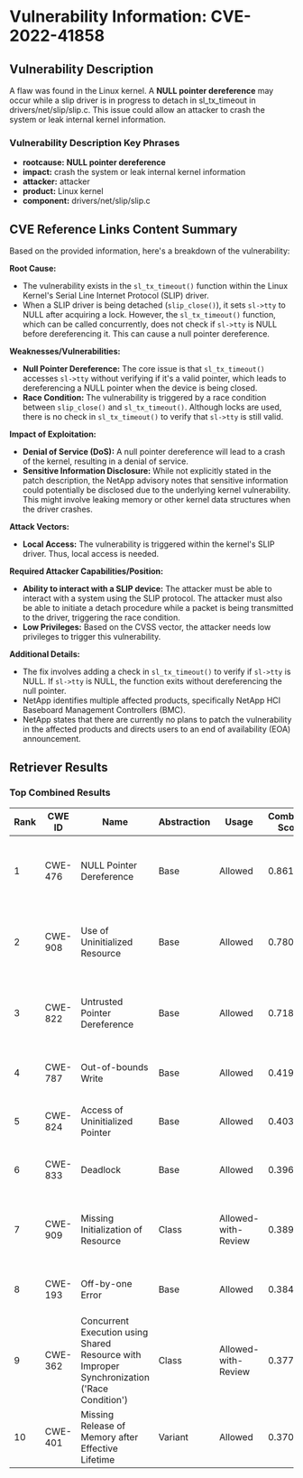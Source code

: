 # Vulnerability Information: CVE-2022-41858

## Vulnerability Description
A flaw was found in the Linux kernel. A **NULL pointer dereference** may occur while a slip driver is in progress to detach in sl_tx_timeout in drivers/net/slip/slip.c. This issue could allow an attacker to crash the system or leak internal kernel information.

### Vulnerability Description Key Phrases
- **rootcause:** **NULL pointer dereference**
- **impact:** crash the system or leak internal kernel information
- **attacker:** attacker
- **product:** Linux kernel
- **component:** drivers/net/slip/slip.c

## CVE Reference Links Content Summary
Based on the provided information, here's a breakdown of the vulnerability:

**Root Cause:**
- The vulnerability exists in the `sl_tx_timeout()` function within the Linux Kernel's Serial Line Internet Protocol (SLIP) driver.
- When a SLIP driver is being detached (`slip_close()`), it sets `sl->tty` to NULL after acquiring a lock. However, the `sl_tx_timeout()` function, which can be called concurrently, does not check if `sl->tty` is NULL before dereferencing it. This can cause a null pointer dereference.

**Weaknesses/Vulnerabilities:**
- **Null Pointer Dereference:** The core issue is that `sl_tx_timeout()` accesses `sl->tty` without verifying if it's a valid pointer, which leads to dereferencing a NULL pointer when the device is being closed.
- **Race Condition:** The vulnerability is triggered by a race condition between `slip_close()` and `sl_tx_timeout()`. Although locks are used, there is no check in `sl_tx_timeout()` to verify that `sl->tty` is still valid.

**Impact of Exploitation:**
- **Denial of Service (DoS):** A null pointer dereference will lead to a crash of the kernel, resulting in a denial of service.
- **Sensitive Information Disclosure:** While not explicitly stated in the patch description, the NetApp advisory notes that sensitive information could potentially be disclosed due to the underlying kernel vulnerability. This might involve leaking memory or other kernel data structures when the driver crashes.

**Attack Vectors:**
- **Local Access:** The vulnerability is triggered within the kernel's SLIP driver. Thus, local access is needed.

**Required Attacker Capabilities/Position:**
- **Ability to interact with a SLIP device:** The attacker must be able to interact with a system using the SLIP protocol. The attacker must also be able to initiate a detach procedure while a packet is being transmitted to the driver, triggering the race condition.
- **Low Privileges:** Based on the CVSS vector, the attacker needs low privileges to trigger this vulnerability.

**Additional Details:**

- The fix involves adding a check in `sl_tx_timeout()` to verify if `sl->tty` is NULL. If `sl->tty` is NULL, the function exits without dereferencing the null pointer.
- NetApp identifies multiple affected products, specifically NetApp HCI Baseboard Management Controllers (BMC).
- NetApp states that there are currently no plans to patch the vulnerability in the affected products and directs users to an end of availability (EOA) announcement.

## Retriever Results

### Top Combined Results

| Rank | CWE ID | Name | Abstraction | Usage | Combined Score | Retrievers | Individual Scores |
|------|--------|------|-------------|-------|---------------|------------|-------------------|
| 1 | CWE-476 | NULL Pointer Dereference | Base | Allowed | 0.8619 | dense, sparse, graph | dense: 0.568, sparse: 0.384, graph: 1.000 |
| 2 | CWE-908 | Use of Uninitialized Resource | Base | Allowed | 0.7806 | dense, sparse, graph | dense: 0.528, sparse: 0.278, graph: 1.000 |
| 3 | CWE-822 | Untrusted Pointer Dereference | Base | Allowed | 0.7181 | dense, sparse, graph | dense: 0.554, sparse: 0.306, graph: 0.744 |
| 4 | CWE-787 | Out-of-bounds Write | Base | Allowed | 0.4197 | sparse, graph | sparse: 0.240, graph: 0.789 |
| 5 | CWE-824 | Access of Uninitialized Pointer | Base | Allowed | 0.4034 | dense, sparse | dense: 0.529, sparse: 0.242 |
| 6 | CWE-833 | Deadlock | Base | Allowed | 0.3966 | dense, sparse | dense: 0.514, sparse: 0.244 |
| 7 | CWE-909 | Missing Initialization of Resource | Class | Allowed-with-Review | 0.3893 | dense, sparse, graph | dense: 0.547, sparse: 0.284, graph: 0.634 |
| 8 | CWE-193 | Off-by-one Error | Base | Allowed | 0.3846 | dense, sparse | dense: 0.506, sparse: 0.229 |
| 9 | CWE-362 | Concurrent Execution using Shared Resource with Improper Synchronization ('Race Condition') | Class | Allowed-with-Review | 0.3771 | dense, sparse, graph | dense: 0.543, sparse: 0.252, graph: 0.633 |
| 10 | CWE-401 | Missing Release of Memory after Effective Lifetime | Variant | Allowed | 0.3703 | dense, sparse | dense: 0.542, sparse: 0.227 |


